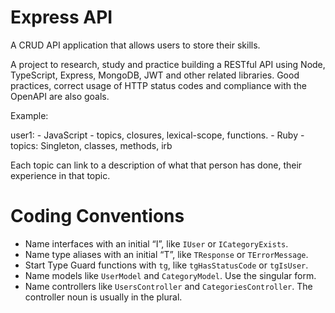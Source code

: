 # Express API

A CRUD API application that allows users to store their skills.

A project to research, study and practice building a RESTful API using Node, TypeScript, Express, MongoDB, JWT and other related libraries. Good practices, correct usage of HTTP status codes and compliance with the OpenAPI are also goals.

Example:

  user1:
    - JavaScript
      - topics, closures, lexical-scope, functions.
    - Ruby
    -   topics: Singleton, classes, methods, irb

Each topic can link to a description of what that person has done, their experience in that topic.


# Coding Conventions

- Name interfaces with an initial “I”, like `IUser` or `ICategoryExists`.
- Name type aliases with an initial “T”, like `TResponse` or `TErrorMessage`.
- Start Type Guard functions with `tg`, like `tgHasStatusCode` or `tgIsUser`.
- Name models like `UserModel` and `CategoryModel`. Use the singular form.
- Name controllers like `UsersController` and `CategoriesController`. The controller noun is usually in the plural.

